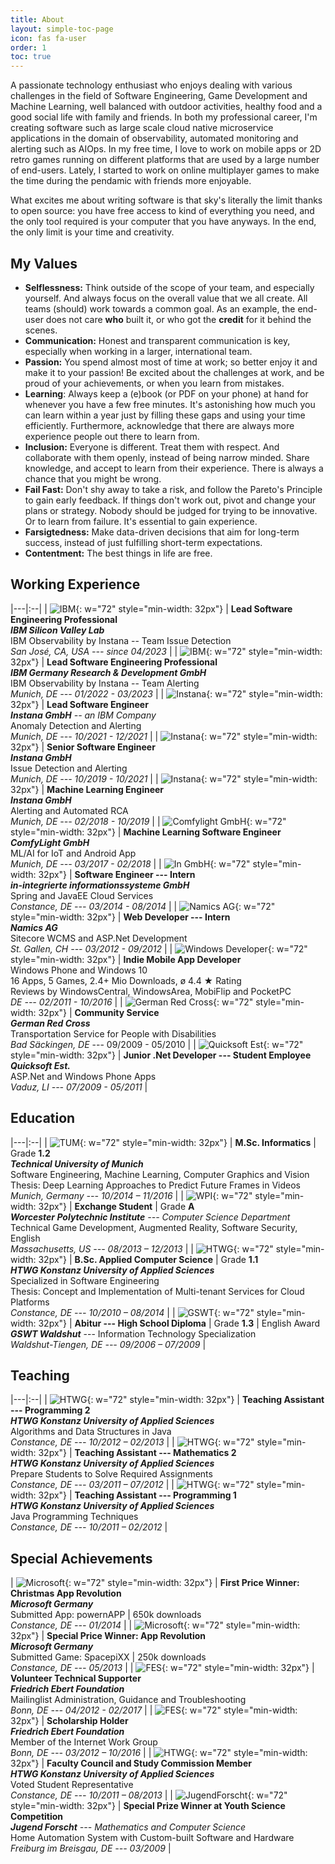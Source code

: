 ```yaml
---
title: About
layout: simple-toc-page
icon: fas fa-user
order: 1
toc: true
---
```


A passionate technology enthusiast who enjoys dealing with various challenges in the field of Software Engineering,
Game Development and Machine Learning, well balanced with outdoor activities, healthy food and a good social life
with family and friends. In both my professional career, I'm creating software such as large scale cloud native
microservice applications in the domain of observability, automated monitoring and alerting such as AIOps.
In my free time, I love to work on mobile apps or 2D retro games running on different platforms that are used
by a large number of end-users. Lately, I started to work on online multiplayer games to make the time during the pendamic
with friends more enjoyable.

What excites me about writing software is that sky's literally the limit thanks to open source: you have free access
to kind of everything you need, and the only tool required is your computer that you have anyways.
In the end, the only limit is your time and creativity.

## My Values

- **Selflessness:** Think outside of the scope of your team, and especially yourself. And always focus on the overall value that we all create. All teams (should) work towards a common goal. As an example, the end-user does not care **who** built it, or who got the **credit** for it behind the scenes.
- **Communication:** Honest and transparent communication is key, especially when working in a larger, international team.
- **Passion:** You spend almost most of time at work; so better enjoy it and make it to your passion! Be excited about the challenges at work, and be proud of your achievements, or when you learn from mistakes.
- **Learning**: Always keep a (e)book (or PDF on your phone) at hand for whenever you have a few free minutes. It's astonishing how much you can learn within a year just by filling these gaps and using your time efficiently. Furthermore, acknowledge that there are always more experience people out there to learn from.
- **Inclusion:** Everyone is different. Treat them with respect. And collaborate with them openly, instead of being narrow minded. Share knowledge, and accept to learn from their experience. There is always a chance that you might be wrong.
- **Fail Fast:** Don't shy away to take a risk, and follow the Pareto's Principle to gain early feedback. If things don't work out, pivot and change your plans or strategy. Nobody should be judged for trying to be innovative. Or to learn from failure. It's essential to gain experience.
- **Farsigtedness:** Make data-driven decisions that aim for long-term success, instead of just fulfilling short-term expectations. 
- **Contentment:** The best things in life are free. 

## Working Experience

|---|:--|
| ![IBM](/assets/img/logos/ibm-color.png){: w="72" style="min-width: 32px"} | **Lead Software Engineering Professional** <br/> _**IBM Silicon Valley Lab**_ <br/> IBM Observability by Instana -- Team Issue Detection <br/> *San José, CA, USA --- since 04/2023* |
| ![IBM](/assets/img/logos/ibm.png){: w="72" style="min-width: 32px"} | **Lead Software Engineering Professional** <br/> _**IBM Germany Research & Development GmbH**_ <br/> IBM Observability by Instana -- Team Alerting <br/> *Munich, DE --- 01/2022 - 03/2023* |
| ![Instana](/assets/img/logos/instana-ibm.png){: w="72" style="min-width: 32px"} | **Lead Software Engineer** <br/> _**Instana GmbH** -- an IBM Company_ <br/> Anomaly Detection and Alerting <br/> *Munich, DE --- 10/2021 - 12/2021* |
| ![Instana](/assets/img/logos/instana.png){: w="72" style="min-width: 32px"} | **Senior Software Engineer** <br/> _**Instana GmbH**_ <br/> Issue Detection and Alerting <br/> *Munich, DE --- 10/2019 - 10/2021* |
| ![Instana](/assets/img/logos/instana-stan.png){: w="72" style="min-width: 32px"} | **Machine Learning Engineer** <br/> _**Instana GmbH**_ <br/> Alerting and Automated RCA <br/> *Munich, DE --- 02/2018 - 10/2019* |
| ![Comfylight GmbH](/assets/img/logos/comfylight.jpeg){: w="72" style="min-width: 32px"} | **Machine Learning Software Engineer** <br/> _**ComfyLight GmbH**_ <br/> ML/AI for IoT and Android App <br/> *Munich, DE --- 03/2017 - 02/2018* |
| ![In GmbH](/assets/img/logos/ingmbh.png){: w="72" style="min-width: 32px"} | **Software Engineer --- Intern** <br/> _**in-integrierte informationssysteme GmbH**_ <br/> Spring and JavaEE Cloud Services <br/> *Constance, DE --- 03/2014 - 08/2014* |
| ![Namics AG](/assets/img/logos/namics.jpeg){: w="72" style="min-width: 32px"} | **Web Developer --- Intern** <br/> _**Namics AG**_ <br/> Sitecore WCMS and ASP.Net Development <br/> *St. Gallen, CH --- 03/2012 - 09/2012* |
| ![Windows Developer](/assets/img/logos/windows-dev.png){: w="72" style="min-width: 32px"} | **Indie Mobile App Developer** <br/> Windows Phone and Windows 10 <br/> 16 Apps, 5 Games, 2.4+ Mio Downloads, ø 4.4 ★ Rating <br/> Reviews by WindowsCentral, WindowsArea, MobiFlip and PocketPC <br/> *DE --- 02/2011 - 10/2016* |
| ![German Red Cross](/assets/img/logos/grc.png){: w="72" style="min-width: 32px"} | **Community Service** <br/> _**German Red Cross**_ <br> Transportation Service for People with Disabilities <br/> *Bad Säckingen, DE* --- 09/2009 - 05/2010 |
| ![Quicksoft Est](/assets/img/logos/quicksoft.png){: w="72" style="min-width: 32px"} | **Junior .Net Developer --- Student Employee** <br/> _**Quicksoft Est.**_ <br/> ASP.Net and Windows Phone Apps <br/> *Vaduz, LI --- 07/2009 - 05/2011* |


## Education

|---|:--|
| ![TUM](/assets/img/logos/tum.png){: w="72" style="min-width: 32px"} | **M.Sc. Informatics** \| Grade **1.2** <br/> **_Technical University of Munich_** <br/> Software Engineering, Machine Learning, Computer Graphics and Vision <br/> Thesis: Deep Learning Approaches to Predict Future Frames in Videos <br/> *Munich, Germany --- 10/2014 – 11/2016* |
| ![WPI](/assets/img/logos/wpi.png){: w="72" style="min-width: 32px"} | **Exchange Student** \| Grade **A** <br/> _**Worcester Polytechnic Institute** --- Computer Science Department_ <br/> Technical Game Development, Augmented Reality, Software Security, English <br/> *Massachusetts, US --- 08/2013 – 12/2013* |
| ![HTWG](/assets/img/logos/htwg.png){: w="72" style="min-width: 32px"} | **B.Sc. Applied Computer Science** \| Grade **1.1** <br/> _**HTWG Konstanz University of Applied Sciences**_ <br/> Specialized in Software Engineering <br> Thesis: Concept and Implementation of Multi-tenant Services for Cloud Platforms <br/> *Constance, DE --- 10/2010 – 08/2014* |
| ![GSWT](/assets/img/logos/gswt.jpeg){: w="72" style="min-width: 32px"} | **Abitur --- High School Diploma** \| Grade **1.3** \| English Award <br/> _**GSWT Waldshut**_ --- Information Technology Specialization <br/> *Waldshut-Tiengen, DE --- 09/2006 – 07/2009* |


## Teaching

|---|:--|
| ![HTWG](/assets/img/logos/htwg.png){: w="72" style="min-width: 32px"} | **Teaching Assistant --- Programming 2** <br/> _**HTWG Konstanz University of Applied Sciences**_ <br/> Algorithms and Data Structures in Java <br/> *Constance, DE --- 10/2012 – 02/2013* |
| ![HTWG](/assets/img/logos/htwg.png){: w="72" style="min-width: 32px"} | **Teaching Assistant --- Mathematics 2** <br/> _**HTWG Konstanz University of Applied Sciences**_ <br/> Prepare Students to Solve Required Assignments <br/> *Constance, DE --- 03/2011 – 07/2012* |
| ![HTWG](/assets/img/logos/htwg.png){: w="72" style="min-width: 32px"} | **Teaching Assistant --- Programming 1** <br/> _**HTWG Konstanz University of Applied Sciences**_ <br/> Java Programming Techniques <br/> *Constance, DE --- 10/2011 – 02/2012* |


## Special Achievements

| ![Microsoft](/assets/img/logos/ms.png){: w="72" style="min-width: 32px"} | **First Price Winner: Christmas App Revolution** <br/> _**Microsoft Germany**_ <br/> Submitted App: powernAPP \| 650k downloads <br/> *Constance, DE --- 01/2014* |
| ![Microsoft](/assets/img/logos/ms.png){: w="72" style="min-width: 32px"} | **Special Price Winner: App Revolution** <br/> _**Microsoft Germany**_ <br/> Submitted Game: SpacepiXX \| 250k downloads <br/> *Constance, DE --- 05/2013* |
| ![FES](/assets/img/logos/fes.jpeg){: w="72" style="min-width: 32px"} | **Volunteer Technical Supporter** <br/> _**Friedrich Ebert Foundation**_ <br/> Mailinglist Administration, Guidance and Troubleshooting <br/> *Bonn, DE --- 04/2012 - 02/2017* |
| ![FES](/assets/img/logos/fes.jpeg){: w="72" style="min-width: 32px"} | **Scholarship Holder** <br/> _**Friedrich Ebert Foundation**_ <br/> Member of the Internet Work Group <br/> *Bonn, DE --- 03/2012 – 10/2016* |
| ![HTWG](/assets/img/logos/htwg.png){: w="72" style="min-width: 32px"} | **Faculty Council and Study Commission Member** <br/> _**HTWG Konstanz University of Applied Sciences**_ <br/> Voted Student Representative <br/> *Constance, DE --- 10/2011 – 08/2013* |
| ![JugendForscht](/assets/img/logos/jufo.jpeg){: w="72" style="min-width: 32px"} | **Special Prize Winner at Youth Science Competition** <br/> _**Jugend Forscht** --- Mathematics and Computer Science_ <br/> Home Automation System with Custom-built Software and Hardware <br/> *Freiburg im Breisgau, DE --- 03/2009* |
